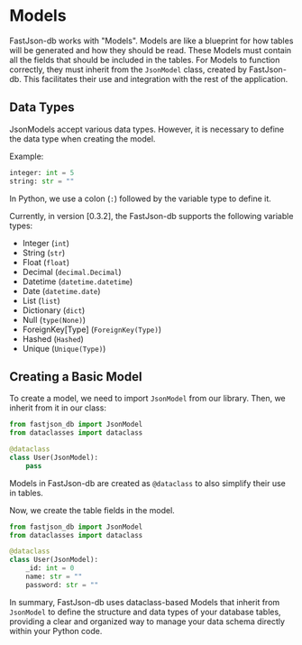 # Models

FastJson-db works with "Models". Models are like a blueprint for how tables will be generated and how they should be read. These Models must contain all the fields that should be included in the tables. For Models to function correctly, they must inherit from the `JsonModel` class, created by FastJson-db. This facilitates their use and integration with the rest of the application.

## Data Types

JsonModels accept various data types. However, it is necessary to define the data type when creating the model.

Example:

```python
integer: int = 5
string: str = ""
```

In Python, we use a colon (`:`) followed by the variable type to define it.

Currently, in version [0.3.2], the FastJson-db supports the following variable types:

- Integer (`int`)
- String (`str`)
- Float (`float`)
- Decimal (`decimal.Decimal`)
- Datetime (`datetime.datetime`)
- Date (`datetime.date`)
- List (`list`)
- Dictionary (`dict`)
- Null (`type(None)`)
- ForeignKey\[Type] (`ForeignKey(Type)`)
- Hashed (`Hashed`)
- Unique (`Unique(Type)`)

## Creating a Basic Model

To create a model, we need to import `JsonModel` from our library. Then, we inherit from it in our class:

```python
from fastjson_db import JsonModel
from dataclasses import dataclass

@dataclass
class User(JsonModel):
    pass
```

Models in FastJson-db are created as `@dataclass` to also simplify their use in tables.

Now, we create the table fields in the model.

```python
from fastjson_db import JsonModel
from dataclasses import dataclass

@dataclass
class User(JsonModel):
    _id: int = 0
    name: str = ""
    password: str = ""
```

In summary, FastJson-db uses dataclass-based Models that inherit from `JsonModel` to define the structure and data types of your database tables, providing a clear and organized way to manage your data schema directly within your Python code.
